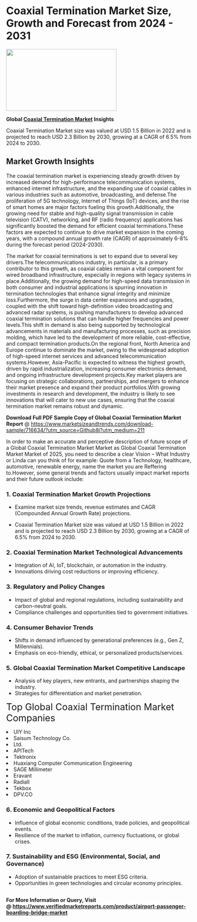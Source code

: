 <H1>Coaxial Termination Market Size, Growth and Forecast from 2024 - 2031</H1><img class="aligncenter size-medium wp-image-584254" src="https://thirdeyenews.in/wp-content/uploads/2024/09/Global-Market-Research-300x168.jpeg" alt="" width="300" height="168" /><p><strong>Global&nbsp;<a href="https://www.marketsizeandtrends.com/download-sample/716634/?utm_source=Github8j?utm_medium=211">Coaxial Termination Market</a> Insights</strong></p><p>Coaxial Termination Market size was valued at USD 1.5 Billion in 2022 and is projected to reach USD 2.3 Billion by 2030, growing at a CAGR of 6.5% from 2024 to 2030.</p><p><h2>Market Growth Insights</h2> <p>The coaxial termination market is experiencing steady growth driven by increased demand for high-performance telecommunication systems, enhanced internet infrastructure, and the expanding use of coaxial cables in various industries such as automotive, broadcasting, and defense.The proliferation of 5G technology, Internet of Things (IoT) devices, and the rise of smart homes are major factors fueling this growth.Additionally, the growing need for stable and high-quality signal transmission in cable television (CATV), networking, and RF (radio frequency) applications has significantly boosted the demand for efficient coaxial terminations.These factors are expected to continue to drive market expansion in the coming years, with a compound annual growth rate (CAGR) of approximately 6-8% during the forecast period (2024-2030).</p> <p>The market for coaxial terminations is set to expand due to several key drivers.The telecommunications industry, in particular, is a primary contributor to this growth, as coaxial cables remain a vital component for wired broadband infrastructure, especially in regions with legacy systems in place.Additionally, the growing demand for high-speed data transmission in both consumer and industrial applications is spurring innovation in termination technologies that enhance signal integrity and minimize loss.Furthermore, the surge in data center expansions and upgrades, coupled with the shift toward high-definition video broadcasting and advanced radar systems, is pushing manufacturers to develop advanced coaxial termination solutions that can handle higher frequencies and power levels.This shift in demand is also being supported by technological advancements in materials and manufacturing processes, such as precision molding, which have led to the development of more reliable, cost-effective, and compact termination products.On the regional front, North America and Europe continue to dominate the market, owing to the widespread adoption of high-speed internet services and advanced telecommunication systems.However, Asia-Pacific is expected to witness the highest growth, driven by rapid industrialization, increasing consumer electronics demand, and ongoing infrastructure development projects.Key market players are focusing on strategic collaborations, partnerships, and mergers to enhance their market presence and expand their product portfolios.With growing investments in research and development, the industry is likely to see innovations that will cater to new use cases, ensuring that the coaxial termination market remains robust and dynamic.<p><span class=""><strong>Download Full PDF Sample Copy of Global Coaxial Termination Market Report</strong> @ <a href="https://www.marketsizeandtrends.com/download-sample/716634/?utm_source=Github8j?utm_medium=211" target="_blank">https://www.marketsizeandtrends.com/download-sample/716634/?utm_source=Github8j?utm_medium=211</a></span></p><p>In order to make an accurate and perceptive description of future scope of a Global&nbsp;Coaxial Termination Market Market as Global&nbsp;Coaxial Termination Market Market of 2025, you need to describe a clear Vision &ndash; What Industry or Linda can you think of for example: Quote from a Technology, healthcare, automotive, renewable energy, name the market you are Reffering to.However, some general trends and factors usually impact market reports and their future outlook include:</p><h3>1.&nbsp;<strong>Coaxial Termination Market Growth Projections</strong></h3><ul><li>Examine market size trends, revenue estimates and CAGR (Compounded Annual Growth Rate) projections.</li><li><p>Coaxial Termination Market size was valued at USD 1.5 Billion in 2022 and is projected to reach USD 2.3 Billion by 2030, growing at a CAGR of 6.5% from 2024 to 2030.</p></li></ul><h3>2.&nbsp;<strong>Coaxial Termination Market Technological Advancements</strong></h3><ul><li>Integration of AI, IoT, blockchain, or automation in the industry.</li><li>Innovations driving cost reductions or improving efficiency.</li></ul><h3>3.&nbsp;<strong>Regulatory and Policy Changes</strong></h3><ul><li>Impact of global and regional regulations, including sustainability and carbon-neutral goals.</li><li>Compliance challenges and opportunities tied to government initiatives.</li></ul><h3>4.&nbsp;<strong>Consumer Behavior Trends</strong></h3><ul><li>Shifts in demand influenced by generational preferences (e.g., Gen Z, Millennials).</li><li>Emphasis on eco-friendly, ethical, or personalized products/services.</li></ul><h3>5.&nbsp;<strong>Global Coaxial Termination Market Competitive Landscape</strong></h3><ul><li>Analysis of key players, new entrants, and partnerships shaping the industry.</li><li>Strategies for differentiation and market penetration.</li></ul><p data-pm-slice="1 1 []"><span style="color: inherit; font-family: inherit; font-size: 25px;">Top Global Coaxial Termination Market Companies</span></p><div class="" data-test-id=""><p><li>UIY Inc</li><li> Saisum Technology Co.</li><li>Ltd.</li><li> APITech</li><li> Tektronix</li><li> Huaxiang Computer Communication Engineering</li><li> SAGE Millimeter</li><li> Eravant</li><li> Radiall</li><li> Tekbox</li><li> DPV.CO</li></p></div><h3>6.&nbsp;<strong>Economic and Geopolitical Factors</strong></h3><ul><li>Influence of global economic conditions, trade policies, and geopolitical events.</li><li>Resilience of the market to inflation, currency fluctuations, or global crises.</li></ul><h3>7.&nbsp;<strong>Sustainability and ESG (Environmental, Social, and Governance)</strong></h3><ul><li>Adoption of sustainable practices to meet ESG criteria.</li><li>Opportunities in green technologies and circular economy principles.</li></ul><h2><strong style="font-size: 14px;">For More Information or Query, Visit @&nbsp;</strong><a style="background-color: #ffffff; font-size: 14px;" href="https://www.marketsizeandtrends.com/report/coaxial-termination-market/" target="_blank">https://www.verifiedmarketreports.com/product/airport-passenger-boarding-bridge-market</a></h2>